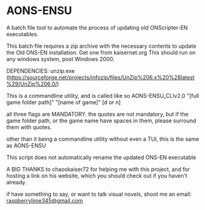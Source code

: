 # AONS-ENSU
 A batch file tool to automate the process of updating old ONScripter-EN executables. 
 
 This batch file requires a zip archive with the necessary contents to update the Old ONS-EN installation. Get one from kaisernet.org
 This should run on any windows system, post Windows 2000. 
 
DEPENDENCIES:
unzip.exe (https://sourceforge.net/projects/infozip/files/UnZip%206.x%20%28latest%29/UnZip%206.0/)

This is a commandline utility, and is called like so
AONS-ENSU_CLIv2.0 "[full game folder  path]" "[name of game]" [d or n]

all three flags are MANDATORY. the quotes are not mandatory, but if the game folder path, or the game name have spaces in them, please surround them with quotes.

 other than it being a commandline utility without even a TUI, this is the same as AONS-ENSU
 
 This script does not automatically rename the updated ONS-EN executable
 
 A BIG THANKS to chaoskaiser72 for helping me with this project, and for hosting a link on his website, which you should check out if you haven't already.
 
 if have something to say, or want to talk visual novels, shoot me an email: raspberrylime345@gmail.com
